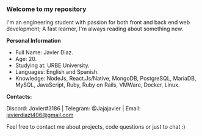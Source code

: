 ### Welcome to my repository

I'm an engineering student with passion for both front and back end web development;
A fast learner, I'm always reading about something new.

**Personal Information**
- Full Name: Javier Diaz.
- Age: 20.
- Studying at: URBE University.
- Languages: English and Spanish.
- Knowledge: NodeJs, React.Js/Native, MongoDB, PostgreSQL, MariaDB, MySQL, JavaScript, Ruby, Ruby on Rails, VMWare, Docker, Linux.

**Contacts:** 

Discord: Jαvier#3186 | Telegram: @Jajajavier | Email: javierdiazt406@gmail.com

Feel free to contact me about projects, code questions or just to chat :)
